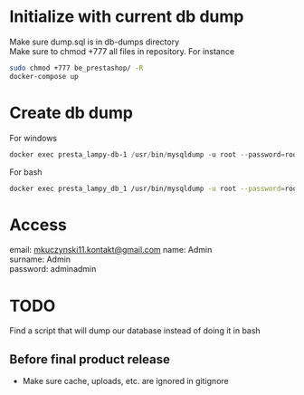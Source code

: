 # Initialize with current db dump
Make sure dump.sql is in db-dumps directory  
Make sure to chmod +777 all files in repository. For instance
```bash
sudo chmod +777 be_prestashop/ -R
docker-compose up
```

# Create db dump
For windows
```powershell
docker exec presta_lampy-db-1 /usr/bin/mysqldump -u root --password=root presta_lamps | Set-Content ./tmp/dump.sql
```
For bash
```bash
docker exec presta_lampy_db_1 /usr/bin/mysqldump -u root --password=root presta_lamps > dump_backup.sql
```

# Access
email: mkuczynski11.kontakt@gmail.com
name: Admin  
surname: Admin  
password: adminadmin

# TODO
Find a script that will dump our database instead of doing it in bash

## Before final product release
- Make sure cache, uploads, etc. are ignored in gitignore